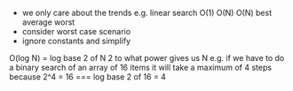 - we only care about the trends e.g.
linear search
O(1)   O(N)   O(N)
best  average  worst
- consider worst case scenario
- ignore constants and simplify

O(log N) = log base 2 of N
2 to what power gives us N
e.g. if we have to do a binary search of an array of 16 items it will take a maximum of 4 steps
because 2^4 = 16 === log base 2 of 16 = 4